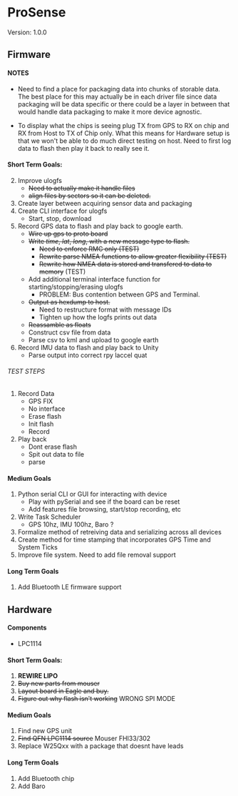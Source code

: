# ProSense
Version: 1.0.0

## Firmware

#### NOTES
- Need to find a place for packaging data into chunks of storable data. The best place for this may actually be in each driver file since data packaging will be data specific or there could be a layer in between that would handle data packaging to make it more device agnostic.

- To display what the chips is seeing plug TX from GPS to RX on chip and RX from Host to TX of Chip only. What this means for Hardware setup is that we won't be able to do much direct testing on host. Need to first log data to flash then play it back to really see it.


#### Short Term Goals:
2. Improve ulogfs
   - ~~Need to actually make it handle files~~
   - ~~align files by sectors so it can be deleted.~~
3. Create layer between acquiring sensor data and packaging
4. Create CLI interface for ulogfs
   - Start, stop, download
1. Record GPS data to flash and play back to google earth.
   - ~~Wire up gps to proto board~~
   - ~~Write *time*, *lat*, *long*, with a new message type to flash.~~
      - ~~Need to enforce RMC only (TEST)~~
      - ~~Rewrite parse NMEA functions to allow greater flexibility (TEST)~~
      - ~~Rewrite how NMEA data is stored and transfered to data to memory~~ (TEST)
   - Add additional terminal interface function for starting/stopping/erasing ulogfs
      - PROBLEM: Bus contention between GPS and Terminal.
   - ~~Output as hexdump to host.~~
      - Need to restructure format with message IDs
      - Tighten up how the logfs prints out data
   - ~~Reassamble as floats~~
   - Construct csv file from data
   - Parse csv to kml and upload to google earth
5. Record IMU data to flash and play back to Unity
   - Parse output into correct rpy laccel quat

###### TEST STEPS
1. Record Data
   - GPS FIX
   - No interface
   - Erase flash
   - Init flash
   - Record
2. Play back
   - Dont erase flash
   - Spit out data to file
   - parse


#### Medium Goals
1. Python serial CLI or GUI for interacting with device
   - Play with pySerial and see if the board can be reset
   - Add features file browsing, start/stop recording, etc
2. Write Task Scheduler
   - GPS 10hz, IMU 100hz, Baro ?
3. Formalize method of retreiving data and serializing across all devices
4. Create method for time stamping that incorporates GPS Time and System Ticks
5. Improve file system. Need to add file removal support

#### Long Term Goals
1. Add Bluetooth LE firmware support

## Hardware

#### Components
- LPC1114

#### Short Term Goals:
1. **REWIRE LIPO**
2. ~~Buy new parts from mouser~~
3. ~~Layout board in Eagle and buy.~~
4. ~~Figure out why flash isn't working~~ WRONG SPI MODE

#### Medium Goals
1. Find new GPS unit
2. ~~Find QFN LPC1114 source~~ Mouser FHI33/302
3. Replace W25Qxx with a package that doesnt have leads

#### Long Term Goals
1. Add Bluetooth chip
2. Add Baro
